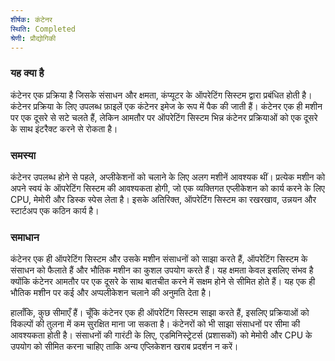 ```yaml
---
शीर्षक: कंटेनर
स्थिति: Completed
श्रेणी: प्रौद्योगिकी
---
```


### यह क्या है
कंटेनर एक प्रक्रिया है जिसके संसाधन और क्षमता, कंप्यूटर के ऑपरेटिंग सिस्टम द्वारा प्रबंधित होती है। कंटेनर प्रक्रिया के लिए उपलब्ध फ़ाइलें एक कंटेनर इमेज के रूप में पैक की जाती हैं। कंटेनर एक ही मशीन पर एक दूसरे से सटे चलते हैं, लेकिन आमतौर पर ऑपरेटिंग सिस्टम भिन्न कंटेनर प्रक्रियाओं को एक दूसरे के साथ इंटरैक्ट करने से रोकता है।

### समस्या 
कंटेनर उपलब्ध होने से पहले, अप्लीकेशनों को चलाने के लिए अलग मशीनें आवश्यक थीं। प्रत्येक मशीन को अपने स्वयं के ऑपरेटिंग सिस्टम की आवश्यकता होगी, जो एक व्यक्तिगत एप्लीकेशन को कार्य करने के लिए CPU, मेमोरी और डिस्क स्पेस लेता है। इसके अतिरिक्त, ऑपरेटिंग सिस्टम का रखरखाव, उन्नयन और स्टार्टअप एक कठिन कार्य है।

### समाधान 
कंटेनर एक ही ऑपरेटिंग सिस्टम और उसके मशीन संसाधनों को साझा करते हैं, ऑपरेटिंग सिस्टम के संसाधन को फैलाते हैं और भौतिक मशीन का कुशल उपयोग करते हैं। यह क्षमता केवल इसलिए संभव है क्योंकि कंटेनर आमतौर पर एक दूसरे के साथ बातचीत करने में सक्षम होने से सीमित होते हैं। यह एक ही भौतिक मशीन पर कई और अप्पलीकेशन चलाने की अनुमति देता है।

हालाँकि, कुछ सीमाएँ हैं। चूँकि कंटेनर एक ही ऑपरेटिंग सिस्टम साझा करते हैं, इसलिए प्रक्रियाओं को विकल्पों की तुलना में कम सुरक्षित माना जा सकता है। कंटेनरों को भी साझा संसाधनों पर सीमा की आवश्यकता होती है। संसाधनों की गारंटी के लिए, एडमिनिस्ट्रेटर्स (प्रशासकों) को मेमोरी और CPU के उपयोग को सीमित करना चाहिए ताकि अन्य एप्लिकेशन खराब प्रदर्शन न करें।
